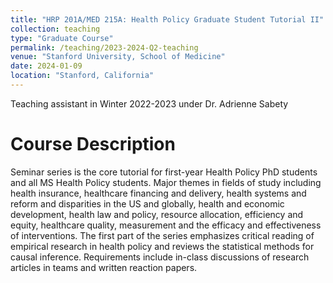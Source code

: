 ```yaml
---
title: "HRP 201A/MED 215A: Health Policy Graduate Student Tutorial II"
collection: teaching
type: "Graduate Course"
permalink: /teaching/2023-2024-Q2-teaching
venue: "Stanford University, School of Medicine"
date: 2024-01-09
location: "Stanford, California"
---
```


Teaching assistant in Winter 2022-2023 under Dr. Adrienne Sabety

Course Description
======
Seminar series is the core tutorial for first-year Health Policy PhD students and all MS Health Policy students. Major themes in fields of study including health insurance, healthcare financing and delivery, health systems and reform and disparities in the US and globally, health and economic development, health law and policy, resource allocation, efficiency and equity, healthcare quality, measurement and the efficacy and effectiveness of interventions. The first part of the series emphasizes critical reading of empirical research in health policy and reviews the statistical methods for causal inference. Requirements include in-class discussions of research articles in teams and written reaction papers.
